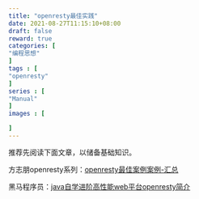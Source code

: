 ```yaml
---
title: "openresty最佳实践"
date: 2021-08-27T11:15:10+08:00
draft: false
reward: true
categories: [
"编程思想"
]
tags : [
"openresty"
]
series : [
"Manual"
]
images : [

]
---
```


[comment]: <> (# openresty最佳实践)

推荐先阅读下面文章，以储备基础知识。

方志朋openresty系列：[openresty最佳案例案例-汇总](https://www.javajike.com/article/2285.html)

黑马程序员：[java自学进阶高性能web平台openresty简介](https://zhuanlan.zhihu.com/p/265107839)
